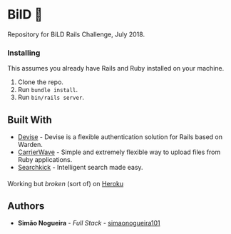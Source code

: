 # BilD 🚀
Repository for BiLD Rails Challenge, July 2018.

### Installing

This assumes you already have Rails and Ruby installed on your machine.

1. Clone the repo.
2. Run `bundle install`.
2. Run `bin/rails server`.

## Built With

* [Devise](https://github.com/plataformatec/devise) - Devise is a flexible authentication solution for Rails based on Warden.
* [CarrierWave](https://github.com/carrierwaveuploader/carrierwave) - Simple and extremely flexible way to upload files from Ruby applications.
* [Searchkick](https://github.com/ankane/searchkick) - Intelligent search made easy.

####
Working but _broken_ (sort of) on [Heroku](https://bild-rails-challenge.herokuapp.com/)

## Authors

* **Simão Nogueira** - *Full Stack* - [simaonogueira101](https://github.com/simaonogueira101)

